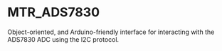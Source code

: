 # MTR_ADS7830
 Object-oriented, and Arduino-friendly interface for interacting with the ADS7830 ADC using the I2C protocol.
